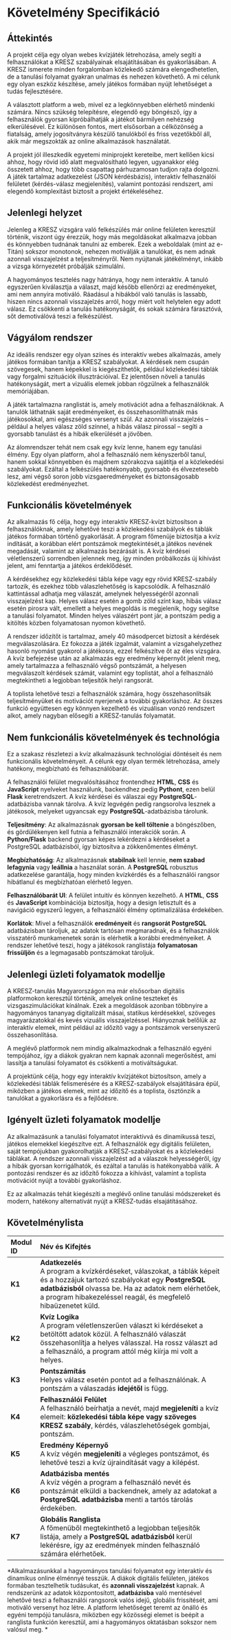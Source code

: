 # Követelmény Specifikáció

## Áttekintés

A projekt célja egy olyan webes kvízjáték létrehozása, amely segíti a felhasználókat a KRESZ szabályainak elsajátításában és gyakorlásában. A KRESZ ismerete minden forgalomban közlekedő számára elengedhetetlen, de a tanulási folyamat gyakran unalmas és nehezen követhető. A mi célunk egy olyan eszköz készítése, amely játékos formában nyújt lehetőséget a tudás fejlesztésére.  

A választott platform a web, mivel ez a legkönnyebben elérhető mindenki számára. Nincs szükség telepítésre, elegendő egy böngésző, így a felhasználók gyorsan kipróbálhatják a játékot bármilyen nehézség elkerülésével. Ez különösen fontos, mert elsősorban a célközönség a fiatalság, amely jogosítványra készülő tanulókból és friss vezetőkből áll, akik már megszokták az online alkalmazások használatát.  

A projekt jól illeszkedik egyetemi miniprojekt kereteibe, mert kellően kicsi ahhoz, hogy rövid idő alatt megvalósítható legyen, ugyanakkor elég összetett ahhoz, hogy több csapattag párhuzamosan tudjon rajta dolgozni. A játék tartalmaz adatkezelést (JSON kérdésbázis), interaktív felhasználói felületet (kérdés-válasz megjelenítés), valamint pontozási rendszert, ami elegendő komplexitást biztosít a projekt értékeléséhez.

## Jelenlegi helyzet

Jelenleg a KRESZ vizsgára való felkészülés már online felületen keresztül történik, viszont úgy érezzük, hogy más megoldásokat alkalmazva jobban és könnyebben tudnának tanulni az emberek. Ezek a weboldalak (mint az e-Titán) sokszor monotonok, nehezen motiválják a tanulókat, és nem adnak azonnali visszajelzést a teljesítményről. Nem nyújtanak játékélményt, inkább a vizsga környezetét próbálják szimulálni.  

A hagyományos tesztelés nagy hátránya, hogy nem interaktív. A tanuló egyszerűen kiválasztja a választ, majd később ellenőrzi az eredményeket, ami nem annyira motiváló. Ráadásul a hibákból való tanulás is lassabb, hiszen nincs azonnali visszajelzés arról, hogy miért volt helytelen egy adott válasz. Ez csökkenti a tanulás hatékonyságát, és sokak számára fárasztóvá, sőt demotiválóvá teszi a felkészülést.

## Vágyálom rendszer

Az ideális rendszer egy olyan színes és interaktív webes alkalmazás, amely játékos formában tanítja a KRESZ szabályokat. A kérdések nem csupán szövegesek, hanem képekkel is kiegészíthetők, például közlekedési táblák vagy forgalmi szituációk illusztrációival. Ez jelentősen növeli a tanulás hatékonyságát, mert a vizuális elemek jobban rögzülnek a felhasználók memóriájában.  

A játék tartalmazna ranglistát is, amely motivációt adna a felhasználóknak. A tanulók láthatnák saját eredményeiket, és összehasonlíthatnák más játékosokkal, ami egészséges versenyt szül. Az azonnali visszajelzés – például a helyes válasz zöld színnel, a hibás válasz pirossal – segíti a gyorsabb tanulást és a hibák elkerülését a jövőben.  

Az álomrendszer tehát nem csak egy kvíz lenne, hanem egy tanulási élmény. Egy olyan platform, ahol a felhasználó nem kényszerből tanul, hanem sokkal könnyebben és majdnem szórakozva sajátítja el a közlekedési szabályokat. Ezáltal a felkészülés hatékonyabb, gyorsabb és élvezetesebb lesz, ami végső soron jobb vizsgaeredményeket és biztonságosabb közlekedést eredményezhet.

## Funkcionális követelmények

Az alkalmazás fő célja, hogy egy interaktív KRESZ-kvízt biztosítson a felhasználóknak, amely lehetővé teszi a közlekedési szabályok és táblák játékos formában történő gyakorlását. A program főmenüje biztosítja a kvíz indítását, a korábban elért pontszámok megtekintését,a játékos nevének megadását, valamint az alkalmazás bezárását is. A kvíz kérdései véletlenszerű sorrendben jelennek meg, így minden próbálkozás új kihívást jelent, ami fenntartja a játékos érdeklődését.

A kérdésekhez egy közlekedési tábla képe vagy egy rövid KRESZ-szabály tartozik, és ezekhez több válaszlehetőség is kapcsolódik. A felhasználó kattintással adhatja meg válaszát, amelynek helyességéről azonnali visszajelzést kap. Helyes válasz esetén a gomb zöld színt kap, hibás válasz esetén pirosra vált, emellett a helyes megoldás is megjelenik, hogy segítse a tanulási folyamatot. Minden helyes válaszért pont jár, a pontszám pedig a kitöltés közben folyamatosan nyomon követhető.

A rendszer időzítőt is tartalmaz, amely 40 másodpercet biztosít a kérdések megválaszolására. Ez fokozza a játék izgalmát, valamint a vizsgahelyzethez hasonló nyomást gyakorol a játékosra, ezzel felkészítve őt az éles vizsgára. A kvíz befejezése után az alkalmazás egy eredmény képernyőt jelenít meg, amely tartalmazza a felhasználó végső pontszámát, a helyesen megválaszolt kérdések számát, valamint egy toplistát, ahol a felhasználó megtekintheti a legjobban teljesítők helyi rangsorát.

A toplista lehetővé teszi a felhasználók számára, hogy összehasonlítsák teljesítményüket és motivációt nyerjenek a további gyakorláshoz. Az összes funkció együttesen egy könnyen kezelhető és vizuálisan vonzó rendszert alkot, amely nagyban elősegíti a KRESZ-tanulás folyamatát.

## Nem funkcionális követelmények és technológia

Ez a szakasz részletezi a kvíz alkalmazásunk technológiai döntéseit és nem funkcionális követelményeit. A célunk egy olyan termék létrehozása, amely hatékony, megbízható és felhasználóbarát.

A felhasználói felület megvalósításához frontendhez **HTML**, **CSS** és **JavaScript** nyelveket használunk, backendhez pedig **Pythont**, ezen belül **Flask** keretrendszert. A kvíz kérdései és válaszai egy **PostgreSQL**-adatbázisba vannak tárolva. A kvíz legvégén pedig rangsorolva lesznek a játékosok, melyeket ugyancsak egy **PostgreSQL**-adatbázisba tárolunk.

**Teljesítmény**: Az alkalmazásnak **gyorsan be kell töltenie** a böngészőben, és gördülékenyen kell futnia a felhasználói interakciók során. A **Python/Flask** backend gyorsan képes lekérdezni a kérdéseket a PostgreSQL adatbázisból, így biztosítva a zökkenőmentes élményt.

**Megbízhatóság**: Az alkalmazásnak **stabilnak** kell lennie, **nem szabad lefagynia** vagy **leállnia** a használat során. A **PostgreSQL** robusztus adatkezelése garantálja, hogy minden kvízkérdés és a felhasználói rangsor hibátlanul és megbízhatóan elérhető legyen.

**Felhasználóbarát UI**: A felület intuitív és könnyen kezelhető. A **HTML**, **CSS** és **JavaScript** kombinációja biztosítja, hogy a design letisztult és a navigáció egyszerű legyen, a felhasználói élmény optimalizálása érdekében.

**Korlátok**: Mivel a felhasználók **eredményeit** és **rangsorát PostgreSQL** adatbázisban tároljuk, az adatok tartósan megmaradnak, és a felhasználók visszatérő munkamenetek során is elérhetik a korábbi eredményeiket. A rendszer lehetővé teszi, hogy a játékosok ranglistája **folyamatosan frissüljön** és a legmagasabb pontszámokat tároljuk.


## Jelenlegi üzleti folyamatok modellje

A KRESZ-tanulás Magyarországon ma már elsősorban digitális platformokon keresztül történik, amelyek online teszteket és vizsgaszimulációkat kínálnak. Ezek a megoldások azonban többnyire a hagyományos tananyag digitalizált másai, statikus kérdésekkel, szöveges magyarázatokkal és kevés vizuális visszajelzéssel.  Hiányoznak belőlük az interaktív elemek, mint például az időzítő vagy a pontszámok versenyszerű összehasonlítása.  

A meglévő platformok nem mindig alkalmazkodnak a felhasználó egyéni tempójához, így a diákok gyakran nem kapnak azonnali megerősítést, ami lassítja a tanulási folyamatot és csökkenti a motiváltságukat.  
  
A projektünk célja, hogy egy interaktív kvízjátékot biztosítson, amely a közlekedési táblák felismerésére és a KRESZ-szabályok elsajátítására épül, miközben a játékos elemek, mint az időzítő és a toplista, ösztönzik a tanulókat a gyakorlásra és a fejlődésre.

## Igényelt üzleti folyamatok modellje

Az alkalmazásunk a tanulási folyamatot interaktívvá és dinamikussá teszi, játékos elemekkel kiegészítve ezt. A felhasználók egy digitális felületen, saját tempójukban gyakorolhatják a KRESZ-szabályokat és a közlekedési táblákat. A rendszer azonnali visszajelzést ad a válaszok helyességéről, így a hibák gyorsan korrigálhatók, és ezáltal a tanulás is hatékonyabbá válik. A pontozási rendszer és az időzítő fokozza a kihívást, valamint a toplista motivációt nyújt a további gyakorláshoz.

Ez az alkalmazás tehát kiegészíti a meglévő online tanulási módszereket és modern, hatékony alternatívát nyújt a KRESZ-tudás elsajátításához. 

## Követelménylista

| Modul ID | Név és Kifejtés |
| :--- | :--- |
| **K1** | **Adatkezelés**<br>A program a kvízkérdéseket, válaszokat, a táblák képeit és a hozzájuk tartozó szabályokat egy **PostgreSQL adatbázisból** olvassa be. Ha az adatok nem elérhetőek, a program hibakezeléssel reagál, és megfelelő hibaüzenetet küld. |
| **K2** | **Kvíz Logika**<br>A program véletlenszerűen választ ki kérdéseket a betöltött adatok közül. A felhasználó válaszát összehasonlítja a helyes válasszal. Ha rossz választ ad a felhasználó, a program attól még kiírja mi volt a helyes. |
| **K3** | **Pontszámítás**<br>Helyes válasz esetén pontot ad a felhasználónak. A pontszám a válaszadás **idejétől** is függ. |
| **K4** | **Felhasználói Felület**<br>A felhasználó beírhatja a nevét, majd **megjeleníti** a kvíz elemeit: **közlekedési tábla képe vagy szöveges KRESZ szabály**, kérdés, válaszlehetőségek gombjai, pontszám. |
| **K5** | **Eredmény Képernyő**<br>A kvíz végén **megjeleníti** a végleges pontszámot, és lehetővé teszi a kvíz újraindítását vagy a kilépést. |
| **K6** | **Adatbázisba mentés**<br>A kvíz végén a program a felhasználó nevét és pontszámát elküldi a backendnek, amely az adatokat a **PostgreSQL adatbázisba** menti a tartós tárolás érdekében.
| **K7** | **Globális Ranglista**<br>A főmenüből megtekinthető a legjobban teljesítők listája, amely a **PostgreSQL adatbázisból** kerül lekérésre, így az eredmények minden felhasználó számára elérhetőek.

*Alkalmazásunkkal a hagyományos tanulási folyamatot egy interaktív és dinamikus online élménnyé tesszük. A diákok digitális felületen, játékos formában tesztelhetik tudásukat, és **azonnali visszajelzést** kapnak. A rendszerünk az adatok központosított, **adatbázisba** való mentésével lehetővé teszi a felhasználói rangsorok valós idejű, globális frissítését, ami motiváló versenyt hoz létre. A platform lehetőséget teremt az önálló és egyéni tempójú tanulásra, miközben egy közösségi elemet is beépít a ranglista funkción keresztül, ami a hagyományos oktatásban sokszor nem valósul meg.
*
